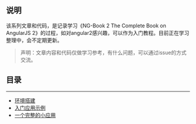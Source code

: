 ## 说明

该系列文章和代码，是记录学习《NG-Book 2 The Complete Book on AngularJS 2》的过程，如对angular2感兴趣，可以作为入门教程。目前正在学习整理中，会不定期更新。

> 声明：文章内容和代码仅做学习参考，有什么问题，可以通过issue的方式交流。

## 目录
---

* [环境搭建](https://www.zybuluo.com/adonia/note/507852)
* [入门应用示例](https://www.zybuluo.com/adonia/note/507908)
* [一个完整的小应用](https://www.zybuluo.com/adonia/note/508918)